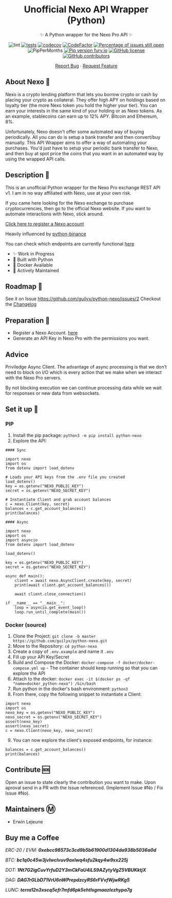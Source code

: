 <div align="center">

# Unofficial Nexo API Wrapper (Python)

✨ A Python wrapper for the Nexo Pro API ✨

</div>

<div align="center">
    
![lint](https://github.com/guilyx/python-nexo/workflows/lint/badge.svg?branch=master)
[![tests](https://github.com/guilyx/python-nexo/actions/workflows/tests.yml/badge.svg)](https://github.com/guilyx/python-nexo/actions/workflows/tests.yml)
[![codecov](https://codecov.io/gh/guilyx/python-nexo/branch/master/graph/badge.svg?token=GXUOT9P1WE)](https://codecov.io/gh/guilyx/python-nexo)
[![CodeFactor](https://www.codefactor.io/repository/github/guilyx/python-nexo/badge)](https://www.codefactor.io/repository/github/guilyx/python-nexo)
[![Percentage of issues still open](http://isitmaintained.com/badge/open/guilyx/python-nexo.svg)](http://isitmaintained.com/project/guilyx/python-nexo "Percentage of issues still open")
![PipPerMonths](https://img.shields.io/pypi/dm/python-nexo.svg)
[![Pip version fury.io](https://badge.fury.io/py/python-nexo.svg)](https://pypi.python.org/pypi/python-nexo/)
[![GitHub license](https://img.shields.io/github/license/guilyx/python-nexo.svg)](https://github.com/guilyx/python-nexo/blob/master/LICENSE)
[![GitHub contributors](https://img.shields.io/github/contributors/guilyx/python-nexo.svg)](https://GitHub.com/guilyx/python-nexo/graphs/contributors/)

</div>

<div align="center">
    
[Report Bug](https://github.com/guilyx/python-nexo/issues) · [Request Feature](https://github.com/guilyx/python-nexo/issues)

</div>

## About Nexo 💸

Nexo is a crypto lending platform that lets you borrow crypto or cash by placing your crypto as collateral. They offer high APY on holdings based on loyalty tier (the more Nexo token you hold the higher your tier). You can earn your interests in the same kind of your holding or as Nexo tokens. As an example, stablecoins can earn up to 12% APY. Bitcoin and Ethereum, 8%. 

Unfortunately, Nexo doesn't offer some automated way of buying periodically. All you can do is setup a bank transfer and then convert/buy manually. This API Wrapper aims to offer a way of automating your purchases. You'd just have to setup your periodic bank transfer to Nexo, and then buy at spot price the coins that you want in an automated way by using the wrapped API calls.

## Description 📰

This is an unofficial Python wrapper for the Nexo Pro exchange REST API v1. I am in no way affiliated with Nexo, use at your own risk.

If you came here looking for the Nexo exchange to purchase cryptocurrencies, then go to the official Nexo website. If you want to automate interactions with Nexo, stick around.

[Click here to register a Nexo account](https://nexo.io/ref/vaqo55u5py?src=web-link)

Heavily influenced by [python-binance](https://github.com/sammchardy/python-binance)

You can check which endpoints are currently functional [here](https://github.com/guilyx/python-nexo/blob/master/docs/endpoints.md)

- ✨ Work in Progress
- 🎌 Built with Python
- 🐋 Docker Available
- 🍻 Actively Maintained

## Roadmap 🌱

See it on Issue https://github.com/guilyx/python-nexo/issues/2
Checkout the [Changelog](https://github.com/guilyx/python-nexo/blob/master/docs/changelog.md)

## Preparation 🔎

- Register a Nexo Account. [here](https://nexo.io/ref/vaqo55u5py?src=web-link)
- Generate an API Key in Nexo Pro with the permissions you want.

## Advice

Priviledge Async Client. The advantage of async processing is that we don’t need to block on I/O which is every action that we make when we interact with the Nexo Pro servers.

By not blocking execution we can continue processing data while we wait for responses or new data from websockets.

## Set it up 💾

### PIP

1. Install the pip package: `python3 -m pip install python-nexo`
2. Explore the API:

```python3
#### Sync

import nexo
import os
from dotenv import load_dotenv

# Loads your API keys from the .env file you created
load_dotenv()
key = os.getenv("NEXO_PUBLIC_KEY")
secret = os.getenv("NEXO_SECRET_KEY")

# Instantiate Client and grab account balances
c = nexo.Client(key, secret)
balances = c.get_account_balances()
print(balances)

#### Async

import nexo
import os
import asyncio
from dotenv import load_dotenv

load_dotenv()

key = os.getenv("NEXO_PUBLIC_KEY")
secret = os.getenv("NEXO_SECRET_KEY")

async def main():
    client = await nexo.AsyncClient.create(key, secret)
    print(await client.get_account_balances())

    await client.close_connection()

if __name__ == "__main__":
    loop = asyncio.get_event_loop()
    loop.run_until_complete(main())
```

### Docker (source)

1. Clone the Project: `git clone -b master https://github.com/guilyx/python-nexo.git`
2. Move to the Repository: `cd python-nexo`
3. Create a copy of `.env.example` and name it `.env`
4. Fill up your API Key/Secret
5. Build and Compose the Docker: `docker-compose -f docker/docker-compose.yml up` - The container should keep running so that you can explore the API
6. Attach to the docker: `docker exec -it $(docker ps -qf "name=docker_python-nexo") /bin/bash`
7. Run python in the docker's bash environment: `python3`
8. From there, copy the following snippet to instantiate a Client:

```python3
import nexo
import os
nexo_key = os.getenv("NEXO_PUBLIC_KEY")
nexo_secret = os.getenv("NEXO_SECRET_KEY")
assert(nexo_key)
assert(nexo_secret)
c = nexo.Client(nexo_key, nexo_secret)
```

9. You can now explore the client's exposed endpoints, for instance:

```python3
balances = c.get_account_balances()
print(balances)
```

## Contribute 🆘

Open an issue to state clearly the contribution you want to make. Upon aproval send in a PR with the Issue referenced. (Implement Issue #No / Fix Issue #No).

## Maintainers Ⓜ️

- Erwin Lejeune

## Buy me a Coffee

*ERC-20 / EVM: **0xebcc98573c3cd9b5b61900d1304da938b5036a0d***

*BTC: **bc1q0c45w3jvlwclvuv9axlwq4sfu2kqy4w9xx225j***

*DOT: **1Nt7G2igCuvYrfuD2Y3mCkFaU4iLS9AZytyVgZ5VBUKktjX***

*DAG: **DAG7rGLbD71VrU6nWPrepdzcyRS6rFVvfWjwRKg5***

*LUNC: **terra12n3xscq5efr7mfd6pk5ehtlsgmaazlezhypa7g***
